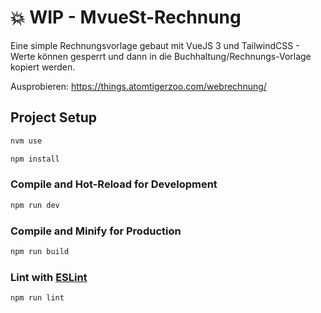 # 💥 WIP - MvueSt-Rechnung

Eine simple Rechnungsvorlage gebaut mit VueJS 3 und TailwindCSS - Werte 
können gesperrt und dann in die Buchhaltung/Rechnungs-Vorlage kopiert
werden.

Ausprobieren: https://things.atomtigerzoo.com/webrechnung/

## Project Setup

```sh
nvm use
```

```sh
npm install
```

### Compile and Hot-Reload for Development

```sh
npm run dev
```

### Compile and Minify for Production

```sh
npm run build
```

### Lint with [ESLint](https://eslint.org/)

```sh
npm run lint
```
